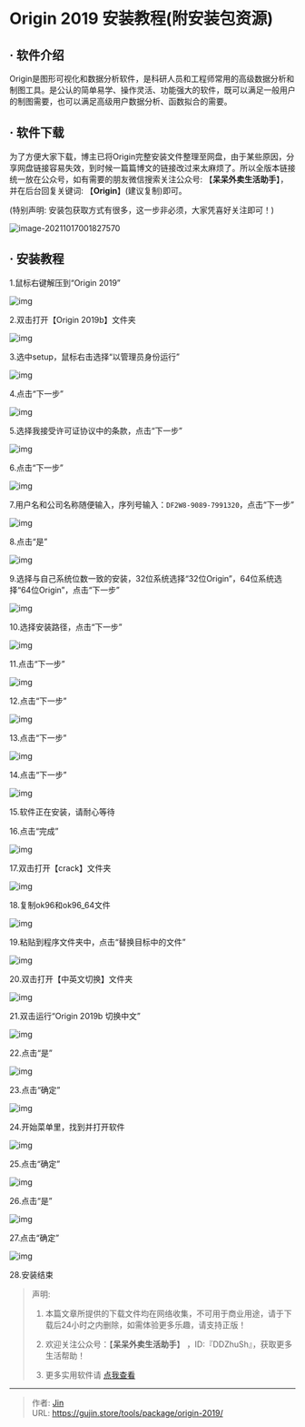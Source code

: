 # Origin 2019 安装教程(附安装包资源)


## · 软件介绍
Origin是图形可视化和数据分析软件，是科研人员和工程师常用的高级数据分析和制图工具。是公认的简单易学、操作灵活、功能强大的软件，既可以满足一般用户的制图需要，也可以满足高级用户数据分析、函数拟合的需要。


## · 软件下载
为了方便大家下载，博主已将Origin完整安装文件整理至网盘，由于某些原因，分享网盘链接容易失效，到时候一篇篇博文的链接改过来太麻烦了。所以全版本链接统一放在公众号，如有需要的朋友微信搜索关注公众号: 【**呆呆外卖生活助手**】，并在后台回复关键词: 【**Origin**】(建议复制)即可。

(特别声明: 安装包获取方式有很多，这一步非必须，大家凭喜好关注即可！)

![image-20211017001827570](https://img.gujin.store/img/image-20211017001827570.png)

## · 安装教程

1.鼠标右键解压到“Origin 2019”

![img](https://img.gujin.store/img/v2-b0a21818f84e79338bf6900d1d4e997e_720w.png)



2.双击打开【Origin 2019b】文件夹

![img](https://img.gujin.store/img/v2-4c49b2b7a03163a11f857a51cfc1fb7f_720w.png)

3.选中setup，鼠标右击选择“以管理员身份运行”

![img](https://img.gujin.store/img/v2-1fe29183108d5f394f4b19f647305a98_720w.png)

4.点击“下一步”

![img](https://img.gujin.store/img/v2-195c9079088bb2d38ece4ab8c2bbb821_720w.png)

5.选择我接受许可证协议中的条款，点击“下一步”

![img](https://img.gujin.store/img/v2-618abd04afbd6261dcbc9b161c8a4749_720w.png)

6.点击“下一步”

![img](https://img.gujin.store/img/v2-727e39531ae3ac86819ef7c7b345ed44_720w.png)

7.用户名和公司名称随便输入，序列号输入：`DF2W8-9089-7991320`，点击“下一步”

![img](https://img.gujin.store/img/v2-b9c7d0229bf29117daf6ce13b6a4f6fd_720w.png)

8.点击“是”

![img](https://img.gujin.store/img/v2-d1b742762cad6da0ca5dfe5e701ae70b_720w.png)

9.选择与自己系统位数一致的安装，32位系统选择“32位Origin”，64位系统选择“64位Origin”，点击“下一步”

![img](https://img.gujin.store/img/v2-fd14e0b41654881542999c92b5a560c6_720w.png)

10.选择安装路径，点击“下一步”

![img](https://img.gujin.store/img/v2-168486fae222fd6f6ce38a7624226d9b_720w.png)

11.点击“下一步”

![img](https://img.gujin.store/img/v2-90cf147e9f50fc0f63fadf93e8112bf1_720w.png)

12.点击“下一步”

![img](https://img.gujin.store/img/v2-34dc07687fbf0e2842a300931ae05c0c_720w.png)

13.点击“下一步”

![img](https://img.gujin.store/img/v2-34dc07687fbf0e2842a300931ae05c0c_720w.png)

14.点击“下一步”

![img](https://img.gujin.store/img/v2-c63e9e5e7d6744ca357f98c8f8b81e4f_720w.png)

15.软件正在安装，请耐心等待

16.点击“完成”

![img](https://img.gujin.store/img/v2-955ddff30b4fcea04a119541ab39f2f1_720w.png)

17.双击打开【crack】文件夹

![img](https://img.gujin.store/img/v2-2db563b30a5e8772136b613ee48f8c9b_720w.png)

18.复制ok96和ok96_64文件

![img](https://img.gujin.store/img/v2-d2825bd1e34f40e368b61bf814607600_720w.png)



19.粘贴到程序文件夹中，点击“替换目标中的文件”

![img](https://img.gujin.store/img/v2-3d648a9cc4cd2cc671ae45276dd49d25_720w.png)

20.双击打开【中英文切换】文件夹

![img](https://img.gujin.store/img/v2-36c0c9b0dabf0cd8c65ae2528da0b70e_720w.png)



21.双击运行“Origin 2019b 切换中文”

![img](https://img.gujin.store/img/v2-001eee13893158bb1ba73e7825a3eb39_720w.png)

22.点击“是”

![img](https://img.gujin.store/img/v2-76e3731f4c6be4323dc3367048c997f3_720w.png)

23.点击“确定”

![img](https://img.gujin.store/img/v2-46160b9fb52c6dfda9ee87f9575fbfcb_720w.png)

24.开始菜单里，找到并打开软件

![img](https://img.gujin.store/img/v2-c9d5a7fa60de1b1c1025e6ead73b849e_720w.png)

25.点击“确定”

![img](https://img.gujin.store/img/v2-eb1b338f7c48a1f64f4af71fe6a4398a_720w.png)

26.点击“是”

![img](https://img.gujin.store/img/v2-408b464b6670eaa505a8ff41cba685e0_720w.png)

27.点击“确定”

![img](https://img.gujin.store/img/v2-9ee0395e37a1112f385008930bb0db0f_720w.png)



28.安装结束




> 声明: 
>
> 1. 本篇文章所提供的下载文件均在网络收集，不可用于商业用途，请于下载后24小时之内删除，如需体验更多乐趣，请支持正版！
>
> 2. 欢迎关注公众号：【**呆呆外卖生活助手**】 ，ID:『DDZhuSh』，获取更多生活帮助！
>
> 3. 更多实用软件请  [点我查看](/tools)

---

> 作者: [Jin](https://img.gujin.store/img/favicon.ico)  
> URL: https://gujin.store/tools/package/origin-2019/  


